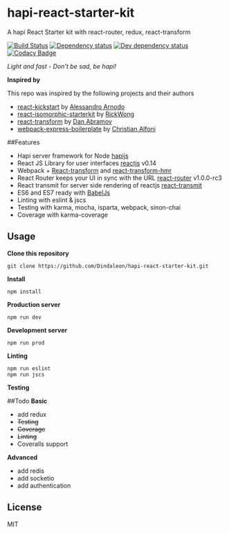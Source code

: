 # hapi-react-starter-kit
A hapi React Starter kit with react-router, redux, react-transform

[![Build Status](https://travis-ci.org/Dindaleon/hapi-react-starter-kit.svg)](https://travis-ci.org/Dindaleon/hapi-react-starter-kit)
[![Dependency status](https://david-dm.org/Dindaleon/hapi-react-starter-kit.svg)](https://david-dm.org/Dindaleon/hapi-react-starter-kit "Dependency status")
[![Dev dependency status](https://david-dm.org/Dindaleon/hapi-react-starter-kit/dev-status.svg)](https://david-dm.org/Dindaleon/hapi-react-starter-kit#info=devDependencies "Dev dependency status")
[![Codacy Badge](https://api.codacy.com/project/badge/16a9c5ea08814e8ebdf1cc64f680b1f3)](https://www.codacy.com/app/Dindaleon/hapi-react-starter-kit)

_Light and fast - Don't be sad, be hapi!_

**Inspired by**

This repo was inspired by the following projects and their authors 
* [react-kickstart](https://github.com/vesparny/react-kickstart) by [Alessandro Arnodo](https://github.com/vesparny)
* [react-isomorphic-starterkit](https://github.com/RickWong/react-isomorphic-starterkit) by [RickWong](https://github.com/RickWong)
* [react-transform](https://github.com/gaearon/react-transform) by [Dan Abramov](https://github.com/gaearon)
* [webpack-express-boilerplate](https://github.com/christianalfoni/webpack-express-boilerplate) by [Christian Alfoni](https://github.com/christianalfoni)

##Features
* Hapi server framework for Node [hapijs](https://github.com/hapijs/hapi)
* React JS Library for user interfaces [reactjs](https://github.com/reactjs) v0.14
* Webpack + [React-transform](https://github.com/gaearon/babel-plugin-react-transform) and [react-transform-hmr](https://github.com/gaearon/react-transform-hmr)
* React Router keeps your UI in sync with the URL [react-router](https://github.com/rackt/react-router) v1.0.0-rc3
* React transmit for server side rendering of reactjs [react-transmit](https://github.com/RickWong/react-transmit)
* ES6 and ES7 ready with [BabelJs](https://babeljs.io/)
* Linting with eslint & jscs
* Testing with karma, mocha, isparta, webpack, sinon-chai
* Coverage with karma-coverage

## Usage
**Clone this repository**

    git clone https://github.com/Dindaleon/hapi-react-starter-kit.git

**Install**

    npm install    

**Production server**

    npm run dev    

**Development server**

    npm run prod

**Linting**

    npm run eslint
    npm run jscs

**Testing**

##Todo
**Basic**
* add redux
* ~~Testing~~
* ~~Coverage~~
* ~~Linting~~
* Coveralls support

**Advanced**
* add redis
* add socketio
* add authentication

## License 
MIT
